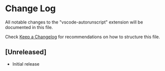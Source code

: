 # Change Log
All notable changes to the "vscode-autorunscript" extension will be documented in this file.

Check [Keep a Changelog](http://keepachangelog.com/) for recommendations on how to structure this file.

## [Unreleased]
- Initial release